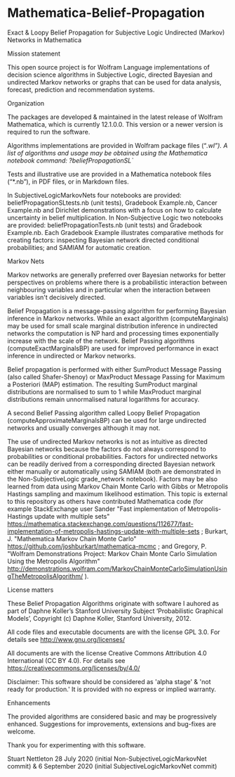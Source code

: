# Mathematica-Belief-Propagation
Exact &amp; Loopy Belief Propagation for Subjective Logic Undirected (Markov) Networks in Mathematica

Mission statement 

This open source project is for Wolfram Language implementations of decision science algorithms in Subjective Logic, directed Bayesian and undirected Markov networks or graphs that can be used for data analysis, forecast, prediction and recommendation systems.

Organization

The packages are developed & maintained in the latest release of Wolfram Mathematica, which is currently  12.1.0.0. This version or a newer version is required to run the software.

Algorithms implementations are provided in Wolfram package files (“*.wl”). A list of algorithms and usage may be obtained using the Mathematica notebook command:
?beliefPropagationSL`*

Tests and illustrative use are provided in a Mathematica notebook files (“*.nb”), in PDF files, or in Markdown files.

In SubjectiveLogicMarkovNets four notebooks are provided: beliefPropagationSLtests.nb (unit tests), Gradebook Example.nb, Cancer Example.nb and Dirichlet demonstrations with a focus on how to calculate uncertainty in belief multiplication. In Non-Subjective Logic two notebooks are provided: beliefPropagationTests.nb (unit tests) and Gradebook Example.nb. Each Gradebook Example illustrates comparative methods for creating factors: inspecting Bayesian network directed conditional probabilities; and SAMIAM for automatic creation.

Markov Nets

Markov networks are generally preferred over Bayesian networks for better perspectives on problems where there is a probabilistic interaction between neighbouring variables and in particular when the interaction between variables isn't decisively directed.

Belief Propagation is a message-passing algorithm for performing Bayesian inference in Markov networks. While an exact algorithm (computeMarginals) may be used for small scale marginal distribution inference in undirected networks the computation is NP hard and processing times exponentially increase with the scale of the network. Belief Passing algorithms (computeExactMarginalsBP) are used for improved performance in exact inference in undirected or Markov networks.

Belief propagation is performed with either SumProduct Message Passing (also called Shafer-Shenoy) or MaxProduct Message Passing for Maximum a Posteriori (MAP) estimation. The resulting SumProduct marginal distributions are normalised to sum to 1 while MaxProduct marginal distributions remain unnormalised natural logarithms for accuracy.

A second Belief Passing algorithm called Loopy Belief Propagation (computeApproximateMarginalsBP) can be used for large undirected networks and usually converges although it may not.

The use of undirected Markov networks is not as intuitive as directed Bayesian networks because the factors do not always correspond to probabilities or conditional probabilities. Factors for undirected networks can be readily derived from a corresponding directed Bayesian network either manually or automatically using SAMIAM (both are demonstrated in the Non-SubjectiveLogic grade_network notebook). Factors may be also learned from data using Markov Chain Monte Carlo with Gibbs or Metropolis Hastings sampling and maximum likelihood estimation. This topic is external to this repository as others have contributed Mathematica code (for example StackExchange user Sander "Fast implementation of Metropolis-Hastings update with multiple sets" https://mathematica.stackexchange.com/questions/112677/fast-implementation-of-metropolis-hastings-update-with-multiple-sets ; Burkart, J. "Mathematica Markov Chain Monte Carlo" https://github.com/joshburkart/mathematica-mcmc ; and Gregory, P. "Wolfram Demonstrations Project: Markov Chain Monte Carlo Simulation Using the Metropolis Algorithm" http://demonstrations.wolfram.com/MarkovChainMonteCarloSimulationUsingTheMetropolisAlgorithm/ ).

License matters

These Belief Propagation Algorithms originate with software I auhored as part of Daphne Koller’s Stanford University Subject ‘Probabilistic Graphical Models’, Copyright (c) Daphne Koller, Stanford University, 2012.

All code files and executable documents are with the license GPL 3.0. For details see http://www.gnu.org/licenses/

All documents are with the license Creative Commons Attribution 4.0 International (CC BY 4.0). For details see https://creativecommons.org/licenses/by/4.0/

Disclaimer: This software should be considered as 'alpha stage' & 'not ready for production.' It is provided with no express or implied warranty.
 
Enhancements

The provided algorithms are considered basic and may be progressively enhanced. Suggestions for improvements, extensions and bug-fixes are welcome.

Thank you for experimenting with this software.

Stuart Nettleton 28 July 2020 (initial Non-SubjectiveLogicMarkovNet commit) & 6 September 2020 (initial SubjectiveLogicMarkovNet commit)
